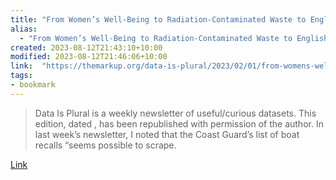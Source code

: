 ```yaml
---
title: "From Women’s Well-Being to Radiation-Contaminated Waste to English Football – The Markup"
alias:
  - "From Women’s Well-Being to Radiation-Contaminated Waste to English Football – The Markup"
created: 2023-08-12T21:43:10+10:00
modified: 2023-08-12T21:46:06+10:00
link:  "https://themarkup.org/data-is-plural/2023/02/01/from-womens-well-being-to-radiation-contaminated-waste-to-english-football"
tags:
- bookmark
---
```


> Data Is Plural is a weekly newsletter of useful/curious datasets. This edition, dated , has been republished with permission of the author. In last week’s newsletter, I noted that the Coast Guard’s list of boat recalls “seems possible to scrape.

[Link](https://themarkup.org/data-is-plural/2023/02/01/from-womens-well-being-to-radiation-contaminated-waste-to-english-football)